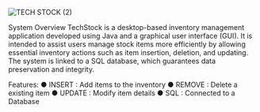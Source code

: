 
![TECH STOCK (2)](https://github.com/user-attachments/assets/83452d85-1085-425b-a820-1c6b5fbaf071)


System Overview
TechStock is a desktop-based inventory management application developed using Java and a graphical user interface (GUI). It is intended to assist users manage stock items more efficiently by allowing essential inventory actions such as item insertion, deletion, and updating. The system is linked to a SQL database, which guarantees data preservation and integrity.

Features:
	● INSERT : Add items to the inventory
  	● REMOVE : Delete a existing item
  	● UPDATE : Modify item details
	● SQL : Connected to a Database
